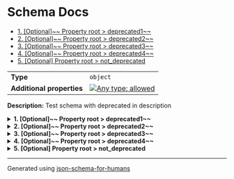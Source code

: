 # Schema Docs

- [1. [Optional]~~ Property root > deprecated1~~](#deprecated1)
- [2. [Optional]~~ Property root > deprecated2~~](#deprecated2)
- [3. [Optional]~~ Property root > deprecated3~~](#deprecated3)
- [4. [Optional]~~ Property root > deprecated4~~](#deprecated4)
- [5. [Optional] Property root > not_deprecated](#not_deprecated)

|                           |                                                                                                                                   |
| ------------------------- | --------------------------------------------------------------------------------------------------------------------------------- |
| **Type**                  | `object`                                                                                                                          |
| **Additional properties** | [![Any type: allowed](https://img.shields.io/badge/Any%20type-allowed-green)](# "Additional Properties of any type are allowed.") |

**Description:** Test schema with deprecated in description

<details>
<summary>
<strong> <a name="deprecated1"></a>1. [Optional]~~ Property root > deprecated1~~</strong>  

</summary>
<blockquote>

|                           |                                                                                                                                   |
| ------------------------- | --------------------------------------------------------------------------------------------------------------------------------- |
| **Type**                  | `object`                                                                                                                          |
| **Deprecated**            | ![Deprecated](https://img.shields.io/badge/Deprecated-red)                                                                        |
| **Additional properties** | [![Any type: allowed](https://img.shields.io/badge/Any%20type-allowed-green)](# "Additional Properties of any type are allowed.") |

**Description:** [Deprecated]

</blockquote>
</details>

<details>
<summary>
<strong> <a name="deprecated2"></a>2. [Optional]~~ Property root > deprecated2~~</strong>  

</summary>
<blockquote>

|                           |                                                                                                                                   |
| ------------------------- | --------------------------------------------------------------------------------------------------------------------------------- |
| **Type**                  | `object`                                                                                                                          |
| **Deprecated**            | ![Deprecated](https://img.shields.io/badge/Deprecated-red)                                                                        |
| **Additional properties** | [![Any type: allowed](https://img.shields.io/badge/Any%20type-allowed-green)](# "Additional Properties of any type are allowed.") |

**Description:** [Deprecated - Use `not_deprecated` instead]

</blockquote>
</details>

<details>
<summary>
<strong> <a name="deprecated3"></a>3. [Optional]~~ Property root > deprecated3~~</strong>  

</summary>
<blockquote>

|                           |                                                                                                                                   |
| ------------------------- | --------------------------------------------------------------------------------------------------------------------------------- |
| **Type**                  | `object`                                                                                                                          |
| **Deprecated**            | ![Deprecated](https://img.shields.io/badge/Deprecated-red)                                                                        |
| **Additional properties** | [![Any type: allowed](https://img.shields.io/badge/Any%20type-allowed-green)](# "Additional Properties of any type are allowed.") |

**Description:** This is [Deprecated]

</blockquote>
</details>

<details>
<summary>
<strong> <a name="deprecated4"></a>4. [Optional]~~ Property root > deprecated4~~</strong>  

</summary>
<blockquote>

|                           |                                                                                                                                   |
| ------------------------- | --------------------------------------------------------------------------------------------------------------------------------- |
| **Type**                  | `object`                                                                                                                          |
| **Deprecated**            | ![Deprecated](https://img.shields.io/badge/Deprecated-red)                                                                        |
| **Additional properties** | [![Any type: allowed](https://img.shields.io/badge/Any%20type-allowed-green)](# "Additional Properties of any type are allowed.") |

**Description:** This is [Deprecated - Use `not_deprecated` instead]

</blockquote>
</details>

<details>
<summary>
<strong> <a name="not_deprecated"></a>5. [Optional] Property root > not_deprecated</strong>  

</summary>
<blockquote>

|          |          |
| -------- | -------- |
| **Type** | `string` |

</blockquote>
</details>

----------------------------------------------------------------------------------------------------------------------------
Generated using [json-schema-for-humans](https://github.com/coveooss/json-schema-for-humans)